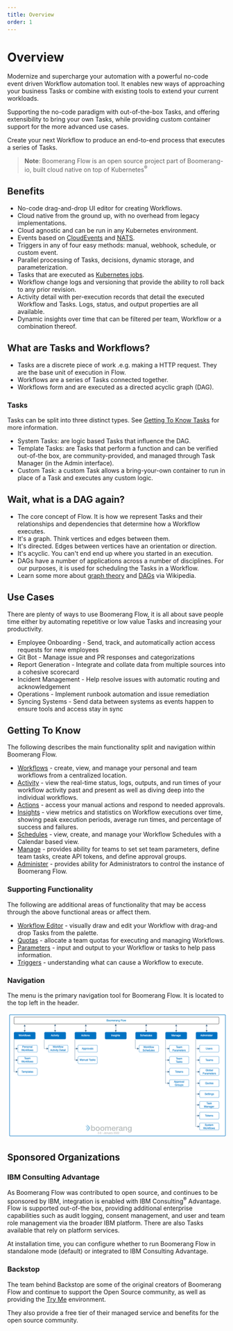 ```yaml
---
title: Overview
order: 1
---
```


# Overview

Modernize and supercharge your automation with a powerful no-code event driven Workflow automation tool. It enables new ways of approaching your business Tasks or combine with existing tools to extend your current workloads.

Supporting the no-code paradigm with out-of-the-box Tasks, and offering extensibility to bring your own Tasks, while providing custom container support for the more advanced use cases.

Create your next Workflow to produce an end-to-end process that executes a series of Tasks.

> **Note**: Boomerang Flow is an open source project part of Boomerang-io, built cloud native on top of Kubernetes<sup>®</sup>

## Benefits

- No-code drag-and-drop UI editor for creating Workflows.
- Cloud native from the ground up, with no overhead from legacy implementations.
- Cloud agnostic and can be run in any Kubernetes environment.
- Events based on [CloudEvents](https://cloudevents.io) and [NATS](https://nats.io).
- Triggers in any of four easy methods: manual, webhook, schedule, or custom event.
- Parallel processing of Tasks, decisions, dynamic storage, and parameterization.
- Tasks that are executed as [Kubernetes jobs](https://kubernetes.io/docs/concepts/workloads/controllers/job/).
- Workflow change logs and versioning that provide the ability to roll back to any prior revision.
- Activity detail with per-execution records that detail the executed Workflow and Tasks. Logs, status, and output properties are all available.
- Dynamic insights over time that can be filtered per team, Workflow or a combination thereof.

## What are Tasks and Workflows?

- Tasks are a discrete piece of work .e.g. making a HTTP request. They are the base unit of execution in Flow.
- Workflows are a series of Tasks connected together.
- Workflows form and are executed as a directed acyclic graph (DAG).

### Tasks

Tasks can be split into three distinct types. See [Getting To Know Tasks](../fundamentals/tasks) for more information.

- System Tasks: are logic based Tasks that influence the DAG.
- Template Tasks: are Tasks that perform a function and can be verified out-of-the box, are community-provided, and managed through Task Manager (in the Admin interface).
- Custom Task: a custom Task allows a bring-your-own container to run in place of a Task and executes any custom logic.

## Wait, what is a DAG again?

- The core concept of Flow. It is how we represent Tasks and their relationships and dependencies that determine how a Workflow executes.
- It's a graph. Think vertices and edges between them.
- It's directed. Edges between vertices have an orientation or direction.
- It's acyclic. You can't end end up where you started in an execution.
- DAGs have a number of applications across a number of disciplines. For our purposes, it is used for scheduling the Tasks in a Workflow.
- Learn some more about [graph theory](https://en.wikipedia.org/wiki/Graph_theory) and [DAGs](https://en.wikipedia.org/wiki/Directed_acyclic_graph) via Wikipedia.

## Use Cases

There are plenty of ways to use Boomerang Flow, it is all about save people time either by automating repetitive or low value Tasks and increasing your productivity.

- Employee Onboarding - Send, track, and automatically action access requests for new employees
- Git Bot - Manage issue and PR responses and categorizations
- Report Generation - Integrate and collate data from multiple sources into a cohesive scorecard
- Incident Management - Help resolve issues with automatic routing and acknowledgement
- Operations - Implement runbook automation and issue remediation
- Syncing Systems - Send data between systems as events happen to ensure tools and access stay in sync

## Getting To Know

The following describes the main functionality split and navigation within Boomerang Flow.

- [Workflows](../fundamentals/workflows) - create, view, and manage your personal and team workflows from a centralized location.
- [Activity](../fundamentals/activity) - view the real-time status, logs, outputs, and run times of your workflow activity past and present as well as diving deep into the individual workflows.
- [Actions](../fundamentals/actions) - access your manual actions and respond to needed approvals.
- [Insights](../fundamentals/insights) - view metrics and statistics on Workflow executions over time, showing peak execution periods, average run times, and percentage of success and failures.
- [Schedules](../fundamentals/schedules) - view, create, and manage your Workflow Schedules with a Calendar based view.
- [Manage](../fundamentals/manage) - provides ability for teams to set set team parameters, define team tasks, create API tokens, and define approval groups.
- [Administer](../fundamentals/administer) - provides ability for Administrators to control the instance of Boomerang Flow.

### Supporting Functionality

The following are additional areas of functionality that may be access through the above functional areas or affect them.

- [Workflow Editor](../guides/workflow-editor) - visually draw and edit your Workflow with drag-and drop Tasks from the palette.
- [Quotas](../fundamentals/quotas) - allocate a team quotas for executing and managing Workflows.
- [Parameters](../fundamentals/parameters) - input and output to your Workflow or tasks to help pass information.
- [Triggers](../fundamentals/triggers) - understanding what can cause a Workflow to execute.

### Navigation

The menu is the primary navigation tool for Boomerang Flow. It is located to the top left in the header.

![Boomerang Flow Navigation](./assets/img/navigating.png)

## Sponsored Organizations

### IBM Consulting Advantage

As Boomerang Flow was contributed to open source, and continues to be sponsored by IBM, integration is enabled with IBM Consulting<sup>®</sup> Advantage. Flow is supported out-of-the box, providing additional enterprise capabilities such as audit logging, consent management, and user and team role management via the broader IBM platform. There are also Tasks available that rely on platform services.

At installation time, you can configure whether to run Boomerang Flow in standalone mode (default) or integrated to IBM Consulting Advantage.

### Backstop

The team behind Backstop are some of the original creators of Boomerang Flow and continue to support the Open Source community, as well as providing the [Try Me](https://www.useboomerang.io/try) environment.

They also provide a free tier of their managed service and benefits for the open source community.
